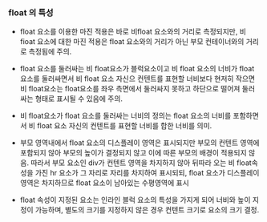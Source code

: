 ### float 의 특성
- float 요소를 이용한 마진 적용은 바로 비float 요소와의 거리로 측정되지만, 비 fioat 요소에 대한 마진 적용은 float 요소와의 거리가 아닌 부모 컨테이너와의 거리로 측정됨에 주의.
- float 요소를 둘러싸는 비 float요소가 블럭요소이고 비 float 요소의 너비가 float 요소를 둘러싸면서 비 float 요소 자신으 컨텐트를 표현할 너비보다 현저히 작으면 비 float요소는
float요소를 좌우 측면에서 둘러싸지 못하고 하단으로 떨어져 둘러싸는 형태로 표시될 수 있음에 주의.

- 비 float요소가 float 요소를 둘러싸는 너비의 정의는 float 요소의 너비를 포함하면서 비 float 요소 자신의 컨텐트를 표현할 너비를 합한 너비를 의미.

- 부모 영역내에서 float 요소의 디스플레이 영역은 표시되지만 부모의 컨텐트 영역에 포함되지 않아 부모의 높이가 결정되지 않고 이에 따른 부모의 배경이 적용되지 않음.
따라서 부모 요소인 div가 컨텐트 영역을 차지하지 않아 뒤따라 오는 비 float속성을 가진 hr 요소가 그 자리로 자리를 차지하여 표시되되, 
float 요소가 디스플레이 영역은 차지하므로 float 요소이 남아있는 수평영역에 표시
* float 속성이 지정된 요소는 인라인 블럭 요소의 특성을 가지게 되어 너비와 높이 지정이 가능하며, 별도의 크기를 지정하지 않은 경우 컨텐트 크기로 요소의 크기 결정.
